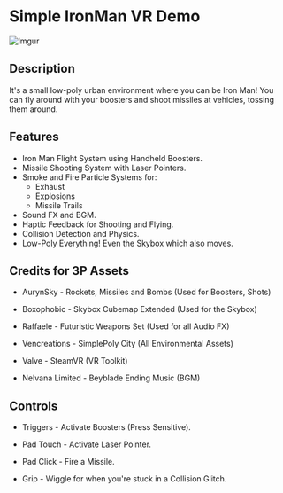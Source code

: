 # Simple IronMan VR Demo

![[Imgur](https://i.imgur.com/vWUeMx6.jpg)](https://www.youtube.com/watch?v=r1on_N9AIQU)

## Description

It's a small low-poly urban environment where you can be Iron Man!
You can fly around with your boosters and shoot missiles at vehicles, tossing them around.

## Features

* Iron Man Flight System using Handheld Boosters.
* Missile Shooting System with Laser Pointers.
* Smoke and Fire Particle Systems for:
  * Exhaust
  * Explosions
  * Missile Trails
* Sound FX and BGM.
* Haptic Feedback for Shooting and Flying.
* Collision Detection and Physics.
* Low-Poly Everything! Even the Skybox which also moves.

## Credits for 3P Assets

* AurynSky - Rockets, Missiles and Bombs (Used for Boosters, Shots)

* Boxophobic - Skybox Cubemap Extended (Used for the Skybox)

* Raffaele - Futuristic Weapons Set (Used for all Audio FX)

* Vencreations - SimplePoly City (All Environmental Assets)

* Valve - SteamVR (VR Toolkit)

* Nelvana Limited - Beyblade Ending Music (BGM)

## Controls

* Triggers - Activate Boosters (Press Sensitive).

* Pad Touch - Activate Laser Pointer.

* Pad Click - Fire a Missile.

* Grip - Wiggle for when you're stuck in a Collision Glitch.
